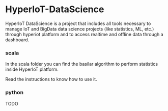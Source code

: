 # HyperIoT-DataScience

HyperIoT DataScience is a project that includes all tools necessary to manage IoT and BigData data science projects (like statistics, ML, etc.) through hyperiot platform and to access realtime and offline data through a dashboard.

### scala
In the scala folder you can find the basilar algorithm to perform statistics inside HyperIoT platform. 

Read the instructions to know how to use it.

### python
TODO
